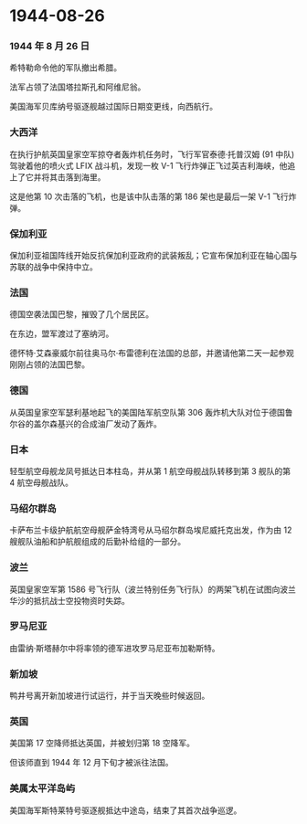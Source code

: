 # 1944-08-26

### 1944 年 8 月 26 日

希特勒命令他的军队撤出希腊。

法军占领了法国塔拉斯孔和阿维尼翁。

美国海军贝库纳号驱逐舰越过国际日期变更线，向西航行。

### 大西洋

在执行护航英国皇家空军掠夺者轰炸机任务时，飞行军官泰德·托普汉姆 (91
中队) 驾驶着他的喷火式 LFIX 战斗机，发现一枚 V-1
飞行炸弹正飞过英吉利海峡，他追上了它并将其击落到海里。

这是他第 10 次击落的飞机，也是该中队击落的第 186 架也是最后一架 V-1
飞行炸弹。

### 保加利亚

保加利亚祖国阵线开始反抗保加利亚政府的武装叛乱；它宣布保加利亚在轴心国与苏联的战争中保持中立。

### 法国

德国空袭法国巴黎，摧毁了几个居民区。

在东边，盟军渡过了塞纳河。

德怀特·艾森豪威尔前往奥马尔·布雷德利在法国的总部，并邀请他第二天一起参观刚刚占领的法国巴黎。

### 德国

从英国皇家空军瑟利基地起飞的美国陆军航空队第 306
轰炸机大队对位于德国鲁尔谷的盖尔森基兴的合成油厂发动了轰炸。

### 日本

轻型航空母舰龙凤号抵达日本柱岛，并从第 1 航空母舰战队转移到第 3 舰队的第
4 航空母舰战队。

### 马绍尔群岛

卡萨布兰卡级护航航空母舰萨金特湾号从马绍尔群岛埃尼威托克出发，作为由 12
艘舰队油船和护航舰组成的后勤补给组的一部分。

### 波兰

英国皇家空军第 1586
号飞行队（波兰特别任务飞行队）的两架飞机在试图向波兰华沙的抵抗战士空投物资时失踪。

### 罗马尼亚

由雷纳·斯塔赫尔中将率领的德军进攻罗马尼亚布加勒斯特。

### 新加坡

鸭井号离开新加坡进行试运行，并于当天晚些时候返回。

### 英国

美国第 17 空降师抵达英国，并被划归第 18 空降军。

但该师直到 1944 年 12 月下旬才被派往法国。

### 美属太平洋岛屿

美国海军斯特莱特号驱逐舰抵达中途岛，结束了其首次战争巡逻。